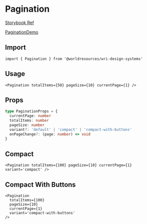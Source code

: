 # Pagination

[Storybook Ref](https://wri.github.io/wri-design-systems/?path=/docs/navigation-pagination--docs)

[PaginationDemo](https://github.com/wri/wri-design-systems/blob/main/src/components/Navigation/Pagination/PaginationDemo.tsx)

## Import

```tsx
import { Pagination } from '@worldresources/wri-design-systems'
```

## Usage

```tsx
<Pagination totalItems={50} pageSize={10} currentPage={1} />
```

## Props

```ts
type PaginationProps = {
  currentPage: number
  totalItems: number
  pageSize: number
  variant?: 'default' | 'compact' | 'compact-with-buttons'
  onPageChange?: (page: number) => void
}
```

## Compact

```tsx
<Pagination totalItems={100} pageSize={10} currentPage={1} variant='compact' />
```

## Compact With Buttons

```tsx
<Pagination
  totalItems={100}
  pageSize={10}
  currentPage={1}
  variant='compact-with-buttons'
/>
```
